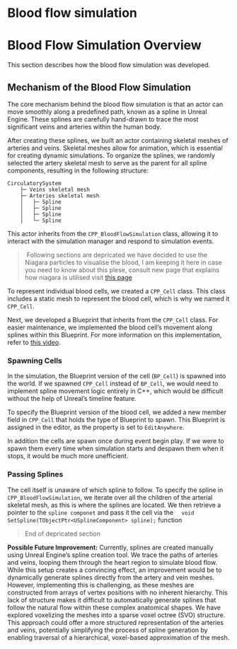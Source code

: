 # Blood flow simulation 

# Blood Flow Simulation Overview

This section describes how the blood flow simulation was developed.

## Mechanism of the Blood Flow Simulation

The core mechanism behind the blood flow simulation is that an actor can move smoothly along a predefined path, known as a spline in Unreal Engine. These splines are carefully hand-drawn to trace the most significant veins and arteries within the human body.

After creating these splines, we built an actor containing skeletal meshes of arteries and veins. Skeletal meshes allow for animation, which is essential for creating dynamic simulations. To organize the splines, we randomly selected the artery skeletal mesh to serve as the parent for all spline components, resulting in the following structure:

```plaintext
CirculatorySystem
    ├─ Veins skeletal mesh 
    ├─ Arteries skeletal mesh
    │   ├─ Spline
    │   ├─ Spline
    │   ├─ Spline 
    │   └─ Spline
```

This actor inherits from the `CPP_BloodFlowSimulation` class, allowing it to interact with the simulation manager and respond to simulation events.


> Following sections are depricated we have decided to use the Niagara particles to visualise the blood, I am keeping it here in case you need to know about this plese, consult new page that explains how niagara is utilised  visit [this page](/ExplorerLevel/BloodSimulation/HowBloodSimulationWorks.md)

To represent individual blood cells, we created a `CPP_Cell` class. This class includes a static mesh to represent the blood cell, which is why we named it `CPP_Cell`.

Next, we developed a Blueprint that inherits from the `CPP_Cell` class. For easier maintenance, we implemented the blood cell’s movement along splines within this Blueprint. For more information on this implementation, refer to [this video](https://www.youtube.com/watch?v=-V6D5WtemMI).

### Spawning Cells
In the simulation, the Blueprint version of the cell (`BP_Cell`) is spawned into the world. If we spawned `CPP_Cell` instead of `BP_Cell`, we would need to implement spline movement logic entirely in C++, which would be difficult without the help of Unreal’s timeline feature. 

To specify the Blueprint version of the blood cell, we added a new member field in `CPP_Cell` that holds the type of Blueprint to spawn. This Blueprint is assigned in the editor, as the property is set to `EditAnywhere`.

In addition the cells are spawn once during event begin play. If we were to spawn them every time when simulation starts and despawn them when it stops, it would be much more unefficient. 

### Passing Splines
The cell itself is unaware of which spline to follow. To specify the spline in `CPP_BloodFlowSimulation`, we iterate over all the children of the arterial skeletal mesh, as this is where the splines are located. We then retrieve a pointer to the `spline componet` and pass it the cell via the `	void SetSpline(TObjectPtr<USplineComponent> spline);` function 

> End of depricated section


 **Possible Future Improvement:** Currently, splines are created manually using Unreal Engine’s spline creation tool. We trace the paths of arteries and veins, looping them through the heart region to simulate blood flow. While this setup creates a convincing effect, an improvement would be to dynamically generate splines directly from the artery and vein meshes. However, implementing this is challenging, as these meshes are constructed from arrays of vertex positions with no inherent hierarchy. This lack of structure makes it difficult to automatically generate splines that follow the natural flow within these complex anatomical shapes. 
 We have explored voxelizing the meshes into a sparse voxel octree (SVO) structure. This approach could offer a more structured representation of the arteries and veins, potentially simplifying the process of spline generation by enabling traversal of a hierarchical, voxel-based approximation of the mesh.


